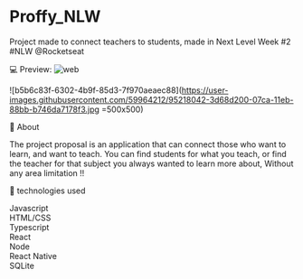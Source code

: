 # Proffy_NLW

Project made to connect teachers to students, made in Next Level Week #2 #NLW @Rocketseat

:computer:  Preview:
![web](https://user-images.githubusercontent.com/59964212/95216938-0940e180-07c9-11eb-8115-b26aebd4b1dc.png)

![b5b6c83f-6302-4b9f-85d3-7f970aeaec88](https://user-images.githubusercontent.com/59964212/95218042-3d68d200-07ca-11eb-88bb-b746da7178f3.jpg =500x500)



:book: About

 The project proposal is an application that can connect those who want to learn, and want to teach. You can find students for what you teach, or find the teacher for that subject you always wanted to learn more about, Without any area limitation !!

:rocket: technologies used


Javascript  
HTML/CSS  
Typescript  
React  
Node  
React Native  
SQLite
